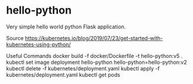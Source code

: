 # hello-python
Very simple hello world python Flask application.

Source
https://kubernetes.io/blog/2019/07/23/get-started-with-kubernetes-using-python/


Useful Commands
docker build -f docker/Dockerfile -t hello-python:v5 .
kubectl set image deployment hello-python hello-python=hello-python:v2
kubectl delete -f kubernetes/deployment.yaml
kubectl apply -f kubernetes/deployment.yaml
kubectl get pods